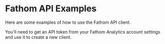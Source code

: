 # Fathom API Examples
Here are some examples of how to use the Fathom API client.

You'll need to get an API token from your Fathom Analytics account settings and use it to create a new client.